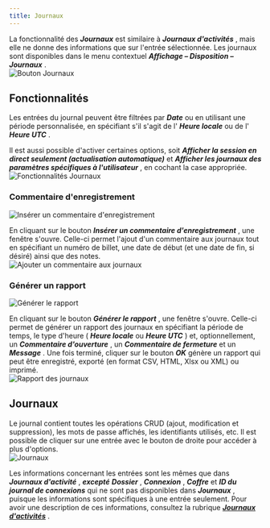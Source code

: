 ```yaml
---
title: Journaux
---
```

La fonctionnalité des ***Journaux*** est similaire à ***Journaux d&apos;activités*** , mais elle ne donne des informations que sur l&apos;entrée sélectionnée. Les journaux sont disponibles dans le menu contextuel ***Affichage – Disposition – Journaux*** .  
![Bouton Journaux](/img/fr/rdm/windows/RDMWin2028.png) 

## Fonctionnalités 

Les entrées du journal peuvent être filtrées par ***Date*** ou en utilisant une période personnalisée, en spécifiant s&apos;il s&apos;agit de l&apos; ***Heure locale*** ou de l&apos; ***Heure UTC*** .  

Il est aussi possible d&apos;activer certaines options, soit ***Afficher la session en direct seulement (actualisation automatique)*** et ***Afficher les journaux des paramètres spécifiques à l&apos;utilisateur*** , en cochant la case appropriée.  
![Fonctionnalités Journaux](/img/fr/rdm/windows/RDMWin2030.png) 

### Commentaire d&apos;enregistrement 

![Insérer un commentaire d'enregistrement](/img/fr/rdm/windows/RDMWin2032.png) 

En cliquant sur le bouton ***Insérer un commentaire d&apos;enregistrement*** , une fenêtre s&apos;ouvre. Celle-ci permet l&apos;ajout d&apos;un commentaire aux journaux tout en spécifiant un numéro de billet, une date de début (et une date de fin, si désiré) ainsi que des notes.  
![Ajouter un commentaire aux journaux](/img/fr/rdm/windows/RDMWin2031.png) 

### Générer un rapport 

![Générer le rapport](/img/fr/rdm/windows/RDMWin2033.png) 

En cliquant sur le bouton ***Générer le rapport*** , une fenêtre s&apos;ouvre. Celle-ci permet de générer un rapport des journaux en spécifiant la période de temps, le type d&apos;heure ( ***Heure locale*** ou ***Heure UTC*** ) et, optionnellement, un ***Commentaire d&apos;ouverture*** , un ***Commentaire de fermeture*** et un ***Message*** . Une fois terminé, cliquer sur le bouton ***OK*** génère un rapport qui peut être enregistré, exporté (en format CSV, HTML, Xlsx ou XML) ou imprimé.  
![Rapport des journaux](/img/fr/rdm/windows/RDMWin2034.png) 

## Journaux 

Le journal contient toutes les opérations CRUD (ajout, modification et suppression), les mots de passe affichés, les identifiants utilisés, etc. Il est possible de cliquer sur une entrée avec le bouton de droite pour accéder à plus d&apos;options.  
![Journaux](/img/fr/rdm/windows/RDMWin2029.png) 

Les informations concernant les entrées sont les mêmes que dans ***Journaux d&apos;activité*** , ***excepté*** ***Dossier*** , ***Connexion*** , ***Coffre*** et ***ID du journal de connexions*** qui ne sont pas disponibles dans ***Journaux*** , puisque les informations sont spécifiques à une entrée seulement. Pour avoir une description de ces informations, consultez la rubrique [***Journaux d&apos;activités***](/fr/rdm/windows/commands/view/view/activity-logs/) . 

